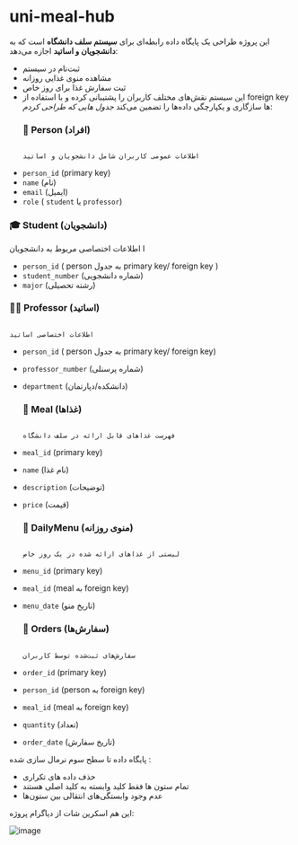 # uni-meal-hub

این پروژه طراحی یک پایگاه داده رابطه‌ای برای **سیستم سلف دانشگاه** است که به **دانشجویان و اساتید** اجازه می‌دهد:
- ثبت‌نام در سیستم
- مشاهده منوی غذایی روزانه
- ثبت سفارش غذا برای روز خاص
- این سیستم نقش‌های مختلف کاربران را پشتیبانی کرده و با استفاده از foreign key ها سازگاری و یکپارچگی داده‌ها را تضمین می‌کند
  *جدول هایی که طراحی کردم*:
  ### 👤 Person (افراد)
                                                                                                                            اطلاعات عمومی کاربران شامل دانشجویان و اساتید

- `person_id` (primary key)
- `name` (نام)
- `email` (ایمیل)
- `role` ( `student` یا `professor`)
  
### 🎓 Student (دانشجویان)
ا                                                                                                                            اطلاعات اختصاصی مربوط به دانشجویان

- `person_id` ( person به جدول primary key/ foreign key )
- `student_number` (شماره دانشجویی)
- `major` (رشته تحصیلی)

  
### 👨‍🏫 Professor (اساتید)
                                                                                                                            اطلاعات اختصاصی اساتید

- `person_id` ( person به جدول primary key/ foreign key)
- `professor_number` (شماره پرسنلی)
- `department` (دانشکده/دپارتمان)

  ### 🍛 Meal (غذاها)
                                                                                                                            فهرست غذاهای قابل ارائه در سلف دانشگاه

- `meal_id` (primary key)
- `name` (نام غذا)
- `description` (توضیحات)
- `price` (قیمت)

  ### 📅 DailyMenu (منوی روزانه)
                                                                                                                            لیستی از غذاهای ارائه شده در یک روز خاص

- `menu_id` (primary key)
- `meal_id`  (meal به foreign key)
- `menu_date` (تاریخ منو)

  ### 🧾 Orders (سفارش‌ها)
                                                                                                                            سفارش‌های ثبت‌شده توسط کاربران

- `order_id` (primary key)
- `person_id` (person به foreign key)
- `meal_id` (meal به foreign key)
- `quantity` (تعداد)
- `order_date` (تاریخ سفارش)

 پایگاه داده تا سطح سوم نرمال سازی شده :
- حذف داده‌ های تکراری
- تمام ستون‌ ها فقط‌ کلید وابسته به کلید اصلی هستند
- عدم وجود وابستگی‌های انتقالی بین ستون‌ها


 
این هم اسکرین شات از دیاگرام پروژه:



![image](https://github.com/user-attachments/assets/45cb3815-f79b-4d92-ac77-9e633c2606cc)
